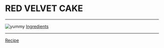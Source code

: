 # RED VELVET CAKE
------------------
![yummy](redvelvet.png)
[Ingredients](ingredients.md)

-----------

[Recipe](recipe.md)
